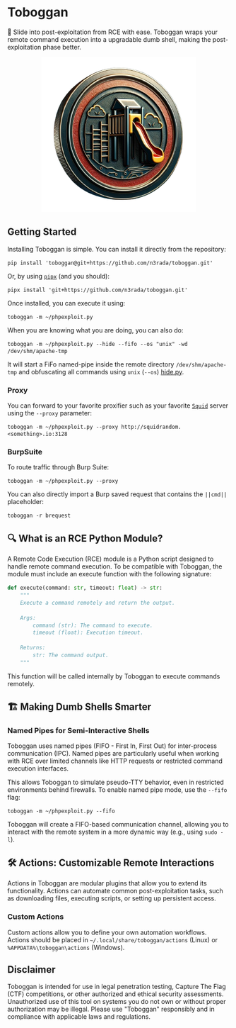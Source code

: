 # Toboggan

🛝 Slide into post-exploitation from RCE with ease. Toboggan wraps your remote command execution into a upgradable dumb shell, making the post-exploitation phase better.

<p align="center">
    <img width="350" src="/media/toboggan-coin-nobg.png" alt="Toboggan Logo">
</p>

## Getting Started

Installing Toboggan is simple. You can install it directly from the repository:
```shell
pip install 'toboggan@git+https://github.com/n3rada/toboggan.git'
```

Or, by using [`pipx`](https://pypa.github.io/pipx/) (and you should):
```shell
pipx install 'git+https://github.com/n3rada/toboggan.git'
```

Once installed, you can execute it using:
```shell
toboggan -m ~/phpexploit.py
```

When you are knowing what you are doing, you can also do:
```shell
toboggan -m ~/phpexploit.py --hide --fifo --os "unix" -wd /dev/shm/apache-tmp
```

It will start a FiFo named-pipe inside the remote directory `/dev/shm/apache-tmp` and obfuscating all commands using `unix` (`--os`) [hide.py](./toboggan/actions/hide/unix.py).

### Proxy
You can forward to your favorite proxifier such as your favorite [`Squid`](https://www.squid-cache.org/) server using the `--proxy` parameter:

```shell
toboggan -m ~/phpexploit.py --proxy http://squidrandom.<something>.io:3128
```

### BurpSuite

To route traffic through Burp Suite:
```shell
toboggan -m ~/phpexploit.py --proxy
```

You can also directly import a Burp saved request that contains the `||cmd||` placeholder:
```shell
toboggan -r brequest
```

## 🔍 What is an RCE Python Module?

A Remote Code Execution (RCE) module is a Python script designed to handle remote command execution. To be compatible with Toboggan, the module must include an execute function with the following signature:

```python
def execute(command: str, timeout: float) -> str:
    """
    Execute a command remotely and return the output.
    
    Args:
        command (str): The command to execute.
        timeout (float): Execution timeout.

    Returns:
        str: The command output.
    """
```

This function will be called internally by Toboggan to execute commands remotely.

## 🏗️ Making Dumb Shells Smarter

### Named Pipes for Semi-Interactive Shells
Toboggan uses named pipes (FIFO - First In, First Out) for inter-process communication (IPC). Named pipes are particularly useful when working with RCE over limited channels like HTTP requests or restricted command execution interfaces.

This allows Toboggan to simulate pseudo-TTY behavior, even in restricted environments behind firewalls. To enable named pipe mode, use the `--fifo` flag:
```shell
toboggan -m ~/phpexploit.py --fifo
```

Toboggan will create a FIFO-based communication channel, allowing you to interact with the remote system in a more dynamic way (e.g., using `sudo -l`).

## 🛠️ Actions: Customizable Remote Interactions

Actions in Toboggan are modular plugins that allow you to extend its functionality. Actions can automate common post-exploitation tasks, such as downloading files, executing scripts, or setting up persistent access.

### Custom Actions
Custom actions allow you to define your own automation workflows. Actions should be placed in `~/.local/share/toboggan/actions` (Linux) or `%APPDATA%\toboggan\actions` (Windows).

## Disclaimer
Toboggan is intended for use in legal penetration testing, Capture The Flag (CTF) competitions, or other authorized and ethical security assessments. Unauthorized use of this tool on systems you do not own or without proper authorization may be illegal. Please use "Toboggan" responsibly and in compliance with applicable laws and regulations.
